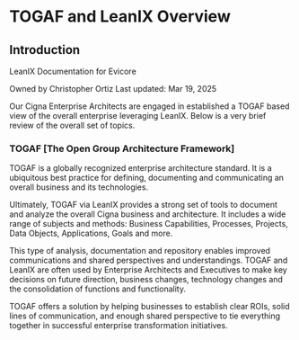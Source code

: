 # TOGAF and LeanIX Overview

## Introduction

LeanIX Documentation for Evicore

Owned by Christopher Ortiz
Last updated: Mar 19, 2025

Our Cigna Enterprise Architects are engaged in established a TOGAF based view of the overall enterprise leveraging LeanIX. Below is a very brief review of the overall set of topics.

### TOGAF [The Open Group Architecture Framework]

TOGAF is a globally recognized enterprise architecture standard. It is a ubiquitous best practice for defining, documenting and communicating an overall business and its technologies.

Ultimately, TOGAF via LeanIX provides a strong set of tools to document and analyze the overall Cigna business and architecture. It includes a wide range of subjects and methods: Business Capabilities, Processes, Projects, Data Objects, Applications, Goals and more.

This type of analysis, documentation and repository enables improved communications and shared perspectives and understandings. TOGAF and LeanIX are often used by Enterprise Architects and Executives to make key decisions on future direction, business changes, technology changes and the consolidation of functions and functionality.

TOGAF offers a solution by helping businesses to establish clear ROIs, solid lines of communication, and enough shared perspective to tie everything together in successful enterprise transformation initiatives.
